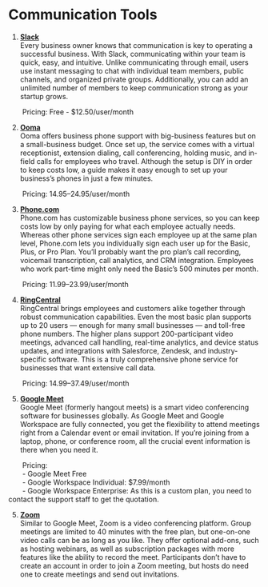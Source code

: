 # Communication Tools 

1. **[Slack](https://slack.com/)**
<br>Every business owner knows that communication is key to operating a successful business. With Slack, communicating within your team is quick, easy, and intuitive. Unlike communicating through email, users use instant messaging to chat with individual team members, public channels, and organized private groups. Additionally, you can add an unlimited number of members to keep communication strong as your startup grows. 

&emsp;&emsp;Pricing: Free - $12.50/user/month

2. **[Ooma](https://www.ooma.com/)**
<br>Ooma offers business phone support with big-business features but on a small-business budget. Once set up, the service comes with a virtual receptionist, extension dialing, call conferencing, holding music, and in-field calls for employees who travel. Although the setup is DIY in order to keep costs low, a guide makes it easy enough to set up your business’s phones in just a few minutes.

&emsp;&emsp;Pricing: $14.95–$24.95/user/month

3. **[Phone.com](https://www.phone.com/)**
<br>Phone.com has customizable business phone services, so you can keep costs low by only paying for what each employee actually needs. Whereas other phone services sign each employee up at the same plan level, Phone.com lets you individually sign each user up for the Basic, Plus, or Pro Plan. You’ll probably want the pro plan’s call recording, voicemail transcription, call analytics, and CRM integration. Employees who work part-time might only need the Basic’s 500 minutes per month.

&emsp;&emsp;Pricing: $11.99–$23.99/user/month

4. **[RingCentral](https://www.ringcentral.com/)**
<br>RingCentral brings employees and customers alike together through robust communication capabilities. Even the most basic plan supports up to 20 users — enough for many small businesses — and toll-free phone numbers. The higher plans support 200-participant video meetings, advanced call handling, real-time analytics, and device status updates, and integrations with Salesforce, Zendesk, and industry-specific software. This is a truly comprehensive phone service for businesses that want extensive call data.

&emsp;&emsp;Pricing: $14.99–$37.49/user/month

5. **[Google Meet]()**
<br>Google Meet (formerly hangout meets) is a smart video conferencing software for businesses globally. As Google Meet and Google Workspace are fully connected, you get the flexibility to attend meetings right from a Calendar event or email invitation. If you’re joining from a laptop, phone, or conference room, all the crucial event information is there when you need it.

&emsp;&emsp;Pricing:
<br>&emsp;&emsp;- Google Meet Free
<br>&emsp;&emsp;- Google Workspace Individual: $7.99/month
<br>&emsp;&emsp;- Google Workspace Enterprise: As this is a custom plan, you need to contact the support staff to get the quotation.

5. **[Zoom](https://zoom.us)**
<br>Similar to Google Meet, Zoom is a video conferencing platform. Group meetings are limited to 40 minutes with the free plan, but one-on-one video calls can be as long as you like. They offer optional add-ons, such as hosting webinars, as well as subscription packages with more features like the ability to record the meet.
Participants don’t have to create an account in order to join a Zoom meeting, but hosts do need one to create meetings and send out invitations.

